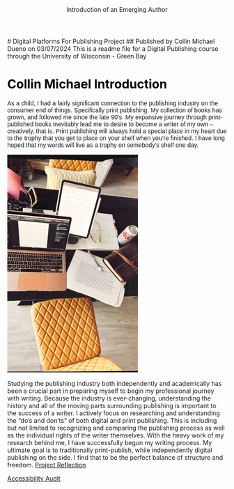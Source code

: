 <header>Introduction of an Emerging Author</header>
# Digital Platforms For Publishing Project
## Published by Collin Michael Dueno on 03/07/2024
This is a readme file for a Digital Publishing course through the University of Wisconsin - Green Bay

<html>
<title> Collin Michael Intro </title>
<head>
<style>
h1 {color: black;}
</style>
<head>
<body>
<h1>Collin Michael Introduction</h1>
<p style="font-family:arial">As a child, I had a fairly significant connection to the publishing industry on the consumer end of things. Specifically print publishing. My collection of books has grown, and followed me since the late 90’s. My expansive journey through print-published books inevitably lead me to desire to become a writer of my own – creatively, that is. Print publishing will always hold a special place in my heart due to the trophy that you get to place on your shelf when you’re finished. I have long hoped that my words will live as a trophy on somebody’s shelf one day.</p>
<p>
<img src="212BA3F6-A2C0-42B9-BF23-B9DBA0C9D743.JPG" alt="Collin's Writing Workspace" width="300" height="500">

Studying the publishing industry both independently and academically has been a crucial part in preparing myself to begin my professional journey with writing. Because the industry is ever-changing, understanding the history and all of the moving parts surrounding publishing is important to the success of a writer. I actively focus on researching and understanding the “do’s and don’ts” of both digital and print publishing. This is including but not limited to recognizing and comparing the publishing process as well as the individual rights of the writer themselves. With the heavy work of my research behind me, I have successfully begun my writing process. My ultimate goal is to traditionally print-publish, while independently digital publishing on the side. I find that to be the perfect balance of structure and freedom.
<a href="Project Reflection.html">Project Reflection</a>
<footer>
<a href="file:///Users/collindueno/Downloads/https-collinmd5githubio-digital-platforms-for-publishing-projecthtml-report.html"> Accessibility Audit </a> 
</footer>
